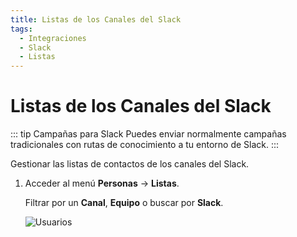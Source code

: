 ```yaml
---
title: Listas de los Canales del Slack
tags:
  - Integraciones
  - Slack
  - Listas
---
```

# Listas de los Canales del Slack

::: tip Campañas para Slack
Puedes enviar normalmente campañas tradicionales con rutas de conocimiento a tu entorno de Slack.
:::

Gestionar las listas de contactos de los canales del Slack.

1. Acceder al menú **Personas** -> **Listas**.

   Filtrar por un **Canal**, **Equipo** o buscar por **Slack**.

   ![Usuarios](https://cdn.phishx.io/phishx-docs/images/phishx_integrations_slack_import_lists_01.webp)
